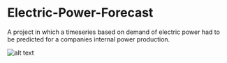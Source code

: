 # Electric-Power-Forecast
A project in which a timeseries based on demand of electric power had to be predicted for a companies internal power production.


![alt text](http://url/to/img.png)
